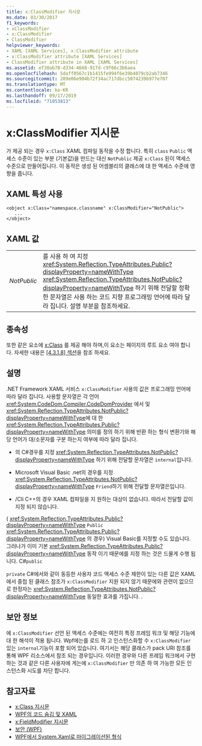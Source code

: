 ```yaml
---
title: x:ClassModifier 지시문
ms.date: 03/30/2017
f1_keywords:
- xClassModifier
- x:ClassModifier
- ClassModifier
helpviewer_keywords:
- XAML [XAML Services], x:ClassModifier attribute
- x:ClassModifier attribute [XAML Services]
- ClassModifier attribute in XAML [XAML Services]
ms.assetid: ef30ab78-d334-4668-917d-c9f66c3b6aea
ms.openlocfilehash: 5daff0567c1b1415fe994f6e39b4079cb2ab7346
ms.sourcegitcommit: 289e06e904b72f34ac717dbcc5074239b977e707
ms.translationtype: MT
ms.contentlocale: ko-KR
ms.lasthandoff: 09/17/2019
ms.locfileid: "71053813"
---
```

# <a name="xclassmodifier-directive"></a>x:ClassModifier 지시문
가 제공 되는 경우 `x:Class` XAML 컴파일 동작을 수정 합니다. 특히 `class` `Public` 액세스 수준이 있는 부분 (기본값)을 만드는 대신 `NotPublic` 제공 `x:Class` 된이 액세스 수준으로 만들어집니다. 이 동작은 생성 된 어셈블리의 클래스에 대 한 액세스 수준에 영향을 줍니다.  
  
## <a name="xaml-attribute-usage"></a>XAML 특성 사용  
  
```xaml  
<object x:Class="namespace.classname" x:ClassModifier="NotPublic">  
   ...  
</object>  
```  
  
## <a name="xaml-values"></a>XAML 값  
  
|||  
|-|-|  
|*NotPublic*|를 사용 하 여 지정 <xref:System.Reflection.TypeAttributes.Public?displayProperty=nameWithType> <xref:System.Reflection.TypeAttributes.NotPublic?displayProperty=nameWithType> 하기 위해 전달할 정확한 문자열은 사용 하는 코드 지향 프로그래밍 언어에 따라 달라 집니다. 설명 부분을 참조하세요.|  
  
## <a name="dependencies"></a>종속성  
 또한 같은 요소에 [x:Class](x-class-directive.md) 를 제공 해야 하며,이 요소는 페이지의 루트 요소 여야 합니다. 자세한 내용은 [ \[4.3.1.8\] 섹션](https://go.microsoft.com/fwlink/?LinkId=114525)을 참조 하세요.  
  
## <a name="remarks"></a>설명  
 .NET Framework XAML 서비스 `x:ClassModifier` 사용의 값은 프로그래밍 언어에 따라 달라 집니다. 사용할 문자열은 각 언어 <xref:System.CodeDom.Compiler.CodeDomProvider> 에서 및 <xref:System.Reflection.TypeAttributes.NotPublic?displayProperty=nameWithType>에 대 한 <xref:System.Reflection.TypeAttributes.Public?displayProperty=nameWithType> 의미를 정의 하기 위해 반환 하는 형식 변환기와 해당 언어가 대/소문자를 구분 하는지 여부에 따라 달라 집니다.  
  
- 의 C#경우를 지정 <xref:System.Reflection.TypeAttributes.NotPublic?displayProperty=nameWithType> 하기 위해 전달할 문자열은 `internal`입니다.  
  
- Microsoft Visual Basic .net의 경우를 지정 <xref:System.Reflection.TypeAttributes.NotPublic?displayProperty=nameWithType> `Friend`하기 위해 전달할 문자열은입니다.  
  
- /Cli C++의 경우 XAML 컴파일을 지 원하는 대상이 없습니다. 따라서 전달할 값이 지정 되지 않습니다.  
  
 ( <xref:System.Reflection.TypeAttributes.Public?displayProperty=nameWithType> `Public` <xref:System.Reflection.TypeAttributes.Public?displayProperty=nameWithType> 의 경우) Visual Basic를 지정할 수도 있습니다. 그러나가 이미 기본 <xref:System.Reflection.TypeAttributes.Public?displayProperty=nameWithType> 동작 이기 때문에를 지정 하는 것은 드물게 수행 됩니다. C#`public`  
  
 `private` C#에서와 같이 동등한 사용자 코드 액세스 수준 제한이 있는 다른 값은 XAML에서 중첩 된 클래스 참조가 `x:ClassModifier` 지원 되지 않기 때문에와 관련이 없으므로 한정자는 <xref:System.Reflection.TypeAttributes.NotPublic?displayProperty=nameWithType> 동일한 효과를 가집니다. .  
  
## <a name="security-notes"></a>보안 정보  
 에 `x:ClassModifier` 선언 된 액세스 수준에는 여전히 특정 프레임 워크 및 해당 기능에 대 한 해석이 적용 됩니다. Wpf에는를 로드 하 고 인스턴스화할 수 `x:ClassModifier` 있는 `internal`기능이 포함 되어 있습니다. 여기서는 해당 클래스가 pack URI 참조를 통해 WPF 리소스에서 참조 되는 경우입니다. 이러한 경우와 다른 프레임 워크에서 구현 하는 것과 같은 다른 사용자에 게는에 `x:ClassModifier` 만 의존 하 여 가능한 모든 인스턴스화 시도를 차단 합니다.  
  
## <a name="see-also"></a>참고자료

- [x:Class 지시문](x-class-directive.md)
- [WPF의 코드 숨김 및 XAML](../wpf/advanced/code-behind-and-xaml-in-wpf.md)
- [x:FieldModifier 지시문](x-fieldmodifier-directive.md)
- [보안 (WPF)](../wpf/security-wpf.md)
- [WPF에서 System.Xaml로 마이그레이션된 형식](types-migrated-from-wpf-to-system-xaml.md)
